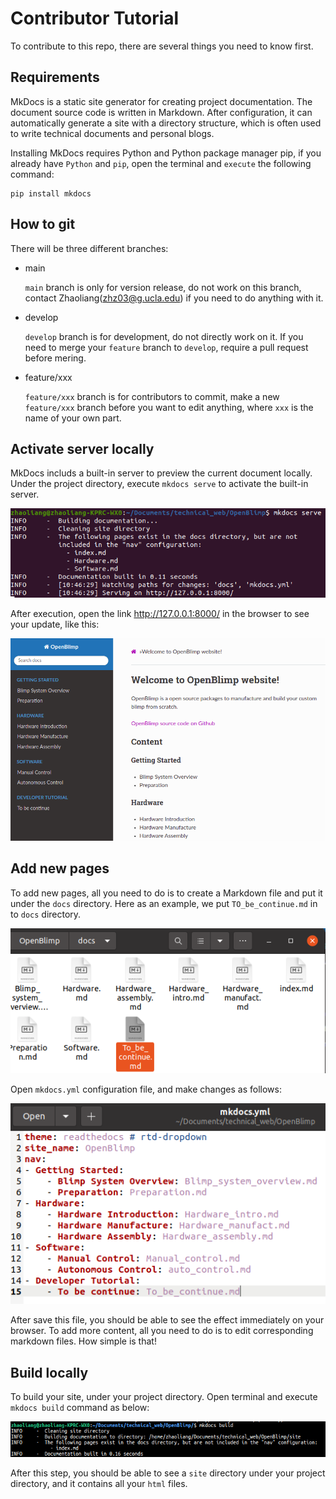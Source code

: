 # Contributor Tutorial

To contribute to this repo, there are several things you need to know first.

## Requirements

MkDocs is a static site generator for creating project documentation. The document source code is written in Markdown. After configuration, it can automatically generate a site with a directory structure, which is often used to write technical documents and personal blogs. 

Installing MkDocs requires Python and Python package manager pip, if you already have `Python` and `pip`, open the terminal and `execute` the following command:

```
pip install mkdocs
```

## How to git

There will be three different branches: 

- main

  `main` branch is only for version release, do not work on this branch, contact Zhaoliang(zhz03@g.ucla.edu) if you need to do anything with it.

- develop

  `develop` branch is for development, do not directly work on it. If you need to merge your `feature` branch to `develop`, require a pull request before mering.

- feature/xxx

  `feature/xxx` branch is for contributors to commit, make a new `feature/xxx` branch before you want to edit anything, where `xxx` is the name of your own part. 

## Activate server locally

MkDocs includs a built-in server to preview the current document locally.  Under the project directory, execute `mkdocs serve` to activate the built-in server. 

![](imgs/pic1.png)

After execution, open the link http://127.0.0.1:8000/ in the browser to see your update, like this:

![](imgs/pic2.png)

## Add new pages

To add new pages, all you need to do is to create a Markdown file and put it under the `docs` directory. Here as an example, we put `TO_be_continue.md` in to `docs` directory.

![](imgs/pic3.png)

Open `mkdocs.yml` configuration file, and make changes as follows: 

![](imgs/pic4.png)

After save this file, you should be able to see the effect immediately on your browser. To add more content, all you need to do is to edit corresponding markdown files. How simple is that! 

## Build locally

To build your site, under your project directory. Open terminal and execute `mkdocs build` command as below:

![](imgs/pic5.png)

After this step, you should be able to see a `site` directory under your project directory, and it contains all your `html` files. 